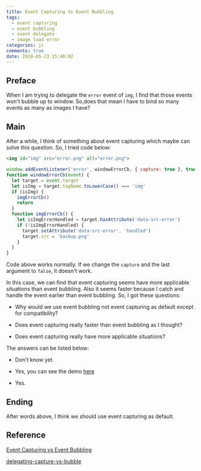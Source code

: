 ```yaml
---
title: Event Capturing Vs Event Bubbling
tags:
  - event capturing
  - event bubbling
  - event delegate
  - image load error
categories: js
comments: true
date: 2018-05-23 15:40:02
---
```


## Preface

When I am trying to delegate the `error` event of `img`, I find that those events won't bubble up to window. So,does that mean I have to bind so many events as many as images I have?

## Main

After a while, I think of something about event capturing which maybe can solve this question. So, I tried code below:

```html
<img id="img" src="error.png" alt="error.png">
```

```javascript
window.addEventListener('error', windowErrorCb, { capture: true }, true)
function windowErrorCb(event) {
  let target = event.target
  let isImg = target.tagName.toLowerCase() === 'img'
  if (isImg) {
    imgErrorCb()
    return
  }
  function imgErrorCb() {
    let isImgErrorHandled = target.hasAttribute('data-src-error')
    if (!isImgErrorHandled) {
      target.setAttribute('data-src-error', 'handled')
      target.src = 'backup.png'
    }
  }
}
```

Code above works normally. If we change the `capture` and the last argument to `false`, it doesn't work.

In this case, we can find that event capturing seems have more applicable situations than event bubbling. Also it seems faster because I catch and handle the event earlier than event bubbling.
So, I got these questions:

- Why would we use event bubbling not event capturing as default except for compatibility?

- Does event capturing really faster than event bubbling as I thought?

- Does event capturing really have more applicable situations?

The answers can be listed below:

- Don't know yet.

- Yes, you can see the demo [here][delegating-capture-vs-bubble]

- Yes.

## Ending

After words above, I think we should use event capturing as default.

## Reference

[Event Capturing vs Event Bubbling](https://stackoverflow.com/questions/2661199/event-capturing-vs-event-bubbling/10335117)

[delegating-capture-vs-bubble][delegating-capture-vs-bubble]

[delegating-capture-vs-bubble]: https://jsperf.com/delegating-capture-vs-bubble/2

